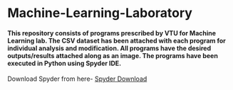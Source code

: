# Machine-Learning-Laboratory

#### This repository consists of programs prescribed by VTU for Machine Learning lab. The CSV dataset has been attached with each program for individual analysis and modification. All programs have the desired outputs/results attached along as an image. The programs have been executed in Python using Spyder IDE. 

Download Spyder from here- 
[Spyder Download](https://www.spyder-ide.org/)
